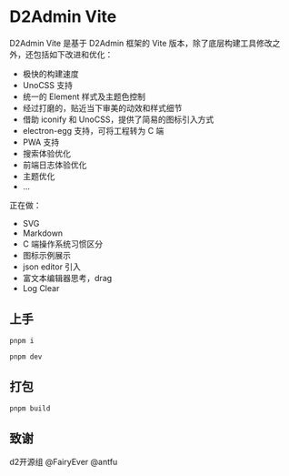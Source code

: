# D2Admin Vite

D2Admin Vite 是基于 D2Admin 框架的 Vite 版本，除了底层构建工具修改之外，还包括如下改进和优化：
- 极快的构建速度
- UnoCSS 支持
- 统一的 Element 样式及主题色控制
- 经过打磨的，贴近当下审美的动效和样式细节
- 借助 iconify 和 UnoCSS，提供了简易的图标引入方式
- electron-egg 支持，可将工程转为 C 端
- PWA 支持
- 搜索体验优化
- 前端日志体验优化
- 主题优化
- ...

正在做：
- SVG
- Markdown
- C 端操作系统习惯区分
- 图标示例展示
- json editor 引入
- 富文本编辑器思考，drag
- Log Clear

## 上手
```
pnpm i
```

```
pnpm dev
```
## 打包
```
pnpm build
```

## 致谢
d2开源组
@FairyEver
@antfu
